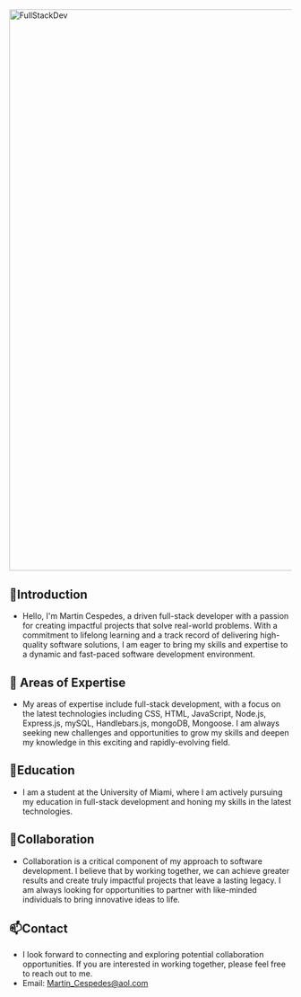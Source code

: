  ##
<img src="https://media.tenor.com/UttC4AITYR4AAAAd/full-stack-developer.gif" alt="FullStackDev" width="1000px"/>


## 👋Introduction
- Hello, I'm Martin Cespedes, a driven full-stack developer with a passion for creating impactful projects that solve real-world problems. With a commitment to lifelong learning and a track record of delivering high-quality software solutions, I am eager to bring my skills and expertise to a dynamic and fast-paced software development environment.

## 👀 Areas of Expertise
- My areas of expertise include full-stack development, with a focus on the latest technologies including CSS, HTML, JavaScript, Node.js, Express.js, mySQL, Handlebars.js, mongoDB, Mongoose. I am always seeking new challenges and opportunities to grow my skills and deepen my knowledge in this exciting and rapidly-evolving field.

## 🌱Education
- I am a student at the University of Miami, where I am actively pursuing my education in full-stack development and honing my skills in the latest technologies.

## 💞️Collaboration
- Collaboration is a critical component of my approach to software development. I believe that by working together, we can achieve greater results and create truly impactful projects that leave a lasting legacy. I am always looking for opportunities to partner with like-minded individuals to bring innovative ideas to life.

## 📫Contact
- I look forward to connecting and exploring potential collaboration opportunities.   If you are interested in working together, please feel free to reach out to me.
- Email: Martin_Cespedes@aol.com



